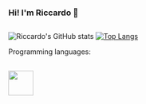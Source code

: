 ### Hi! I'm Riccardo  👋

##

![Riccardo's GitHub stats](https://github-readme-stats.vercel.app/api?username=RiccardoSilva42&show_icons=true&theme=dark&include_all_comits=true&count_private=true)
[![Top Langs](https://github-readme-stats.vercel.app/api/top-langs/?username=RiccardoSilva42&layout=pie)](https://github.com/anuraghazra/github-readme-stats) 

Programming languages:
##
<img align="center" height="50" widht="60" src="https://cdn.jsdelivr.net/gh/devicons/devicon/icons/html5/html5-original-wordmark.svg" />

##

